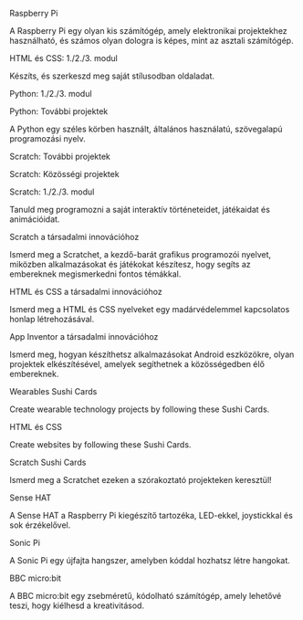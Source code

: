 Raspberry Pi

A Raspberry Pi egy olyan kis számítógép, amely elektronikai projektekhez használható, és számos olyan dologra is képes, mint az asztali számítógép.

HTML és CSS: 1./2./3. modul

Készíts, és szerkeszd meg saját stílusodban oldaladat.

Python: 1./2./3. modul

Python: További projektek

A Python egy széles körben használt, általános használatú, szövegalapú programozási nyelv.

Scratch: További projektek

Scratch: Közösségi projektek

Scratch: 1./2./3. modul

Tanuld meg programozni a saját interaktív történeteidet, játékaidat és animációidat.

Scratch a társadalmi innovációhoz

Ismerd meg a Scratchet, a kezdő-barát grafikus programozói nyelvet, miközben alkalmazásokat és játékokat készítesz, hogy segíts az embereknek megismerkedni fontos témákkal.

HTML és CSS a társadalmi innovációhoz

Ismerd meg a HTML és CSS nyelveket egy madárvédelemmel kapcsolatos honlap létrehozásával.

App Inventor a társadalmi innovációhoz

Ismerd meg, hogyan készíthetsz alkalmazásokat Android eszközökre, olyan projektek elkészítésével, amelyek segíthetnek a közösségedben élő embereknek.

Wearables Sushi Cards

Create wearable technology projects by following these Sushi Cards.

HTML és CSS

Create websites by following these Sushi Cards.

Scratch Sushi Cards

Ismerd meg a Scratchet ezeken a szórakoztató projekteken keresztül!

Sense HAT

A Sense HAT a Raspberry Pi kiegészítő tartozéka, LED-ekkel, joystickkal és sok érzékelővel.

Sonic Pi

A Sonic Pi egy újfajta hangszer, amelyben kóddal hozhatsz létre hangokat.

BBC micro:bit

A BBC micro:bit egy zsebméretű, kódolható számítógép, amely lehetővé teszi, hogy kiélhesd a kreativitásod.